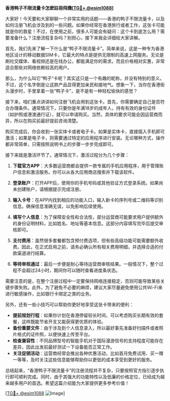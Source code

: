 **香港鸭子不限流量卡怎麽註冊飛機[[TG💪+ @esim1088](https://t.me/s/esim1088)]**

大家好！今天要和大家聊聊一个非常实用的话题——香港的鸭子不限流量卡，以及如何注册飞机会涉及到的一些问题。如果你经常在香港旅行或者工作，这张卡可能就是你的救星！不过，在使用之前，很多人可能会有疑问：这个卡到底怎么用？需要准备什么？注册流程复杂吗？别担心，接下来我会详细给大家讲解。

首先，我们先来了解一下什么是“鸭子不限流量卡”。简单来说，这是一种专为香港地区设计的移动数据SIM卡，它最大的特点是提供无限制的高速上网服务。无论是刷社交媒体、看视频还是在线办公，都能满足你的需求。而且价格相对实惠，非常适合那些对网络依赖较高的用户。

那么，为什么叫它“鸭子”卡呢？其实这只是一个有趣的昵称，并没有特别的意义。不过，这个名字倒是让这款产品显得更加亲民和接地气。想象一下，当你在香港街头漫步时，手里拿着一张“鸭子卡”，是不是有一种轻松愉快的感觉？

接下来，咱们重点讲讲如何注册飞机会用到这张卡。首先，你需要确定自己是否符合办理条件。通常情况下，只要你是年满18岁的成年人，持有有效的身份证件（如护照或港澳通行证），就可以申请购买。当然，具体的要求可能会因运营商而异，所以在购买前最好提前咨询清楚。

购买完成后，你会收到一张实体卡或者电子卡。如果是实体卡，直接插入手机即可激活；如果是电子卡，则需要通过特定的应用程序进行安装。无论哪种方式，操作都非常简单，只需按照说明书上的步骤一步步完成即可。

接下来就是激活环节了。通常情况下，激活过程分为几个步骤：

1. **下载官方APP**：大多数运营商都会提供一款专属的手机应用程序，用于管理账户信息和激活服务。你可以从各大应用商店搜索并下载该软件。

2. **登录账户**：打开APP后，使用你的手机号码或其他验证方式登录系统。如果尚未创建账户，请根据提示完成注册。

3. **输入卡号**：在APP内找到相应的功能入口，输入新卡的序列号或二维码等识别信息。确保信息准确无误，以免影响后续使用。

4. **填写个人信息**：为了保障安全性和合法性，部分运营商可能要求用户提供额外的身份证明材料，比如姓名、地址等基本信息。这部分内容填写完毕后提交审核即可。

5. **支付费用**：虽然很多套餐都包含预付费选项，但有些高级功能可能需要额外收费。因此，在正式启用之前，请务必确认所有相关费用明细，并选择合适的付款渠道进行结算。

6. **等待审核通过**：最后一步便是耐心等待运营商审核结果。一般情况下，整个过程不会超过24小时，期间你可以随时查看进度条状态。

需要注意的是，在整个注册过程中一定要保持网络连接稳定，否则可能导致某些关键步骤失败。此外，为了避免不必要的麻烦，建议大家尽量避免使用公共Wi-Fi来进行敏感操作，比如银行卡绑定之类的业务。

另外，还有一些小技巧可以帮助你更好地享受这张卡带来的便利：

- **提前规划行程**：如果你计划在香港停留较长时间，可以考虑购买长期有效的套餐，这样既能节省开支又能获得更优质的体验。
- **备份重要文件**：由于涉及到个人信息录入，所以最好事先准备好扫描件或者照片格式的证件照，以便快速上传至平台。
- **检查兼容性**：不同品牌型号的智能手机对于国际漫游信号的支持程度可能存在差异，因此出发前最好测试一下设备能否正常工作。
- **关注促销活动**：运营商经常会推出各种优惠活动，比如首月免费试用、买一赠一等等，及时关注这些信息能够帮助你以更低的成本享受到更好的服务。

总结起来，“香港鸭子不限流量卡”的注册流程并不复杂，只要按照官方指引逐步执行即可顺利完成。同时，由于其强大的功能特性以及低廉的价格定位，已经成为越来越多用户的首选。希望这篇介绍能为大家提供更多参考价值！

[[TG💪+ @esim1088](https://t.me/s/esim1088) ![Image](https://i.postimg.cc/4NQfJmqS/Snipaste-2025-05-13-00-14-12.png)]